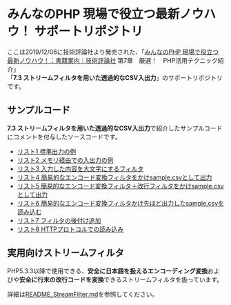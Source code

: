 # みんなのPHP 現場で役立つ最新ノウハウ！  サポートリポジトリ

ここは2019/12/06に技術評論社より発売された、「[みんなのPHP 現場で役立つ最新ノウハウ！：書籍案内｜技術評論社](https://gihyo.jp/book/2019/978-4-297-11055-0)  第7章　厳選！　PHP活用テクニック紹介」<br>
「**7.3 ストリームフィルタを用いた透過的なCSV入出力**」のサポートリポジトリです。

## サンプルコード

**7.3 ストリームフィルタを用いた透過的なCSV入出力**で紹介したサンプルコードにコメントを付与したソースコードです。

- [リスト1 標準出力の例](https://github.com/ProjectICKX/PHPforEveryone/blob/master/sample/01.php)
- [リスト2 メモリ経由での入出力の例](https://github.com/ProjectICKX/PHPforEveryone/blob/master/sample/02.php)
- [リスト3 入力した内容を大文字にするフィルタ](https://github.com/ProjectICKX/PHPforEveryone/blob/master/sample/03.php)
- [リスト4 簡易的なエンコード変換フィルタをかけsample.csvとして出力](https://github.com/ProjectICKX/PHPforEveryone/blob/master/sample/04.php)
- [リスト5 簡易的なエンコード変換フィルタ＋改行フィルタをかけsample.csvとして出力](https://github.com/ProjectICKX/PHPforEveryone/blob/master/sample/05.php)
- [リスト6 簡易的なエンコード変換フィルタかけ先ほど出力したsample.csvを読み込む](https://github.com/ProjectICKX/PHPforEveryone/blob/master/sample/06.php)
- [リスト7 フィルタの後付け追加](https://github.com/ProjectICKX/PHPforEveryone/blob/master/sample/07.php)
- [リスト8 HTTPプロトコルでの読み込み](https://github.com/ProjectICKX/PHPforEveryone/blob/master/sample/08.php)

## 実用向けストリームフィルタ

PHP5.3.3以降で使用できる、**安全に日本語を扱えるエンコーディング変換**およびや**安全に行末の改行コードを変換**できるストリームフィルタを扱っています。

詳細は[README_StreamFilter.md](README_StreamFilter.md)を参照してください。
